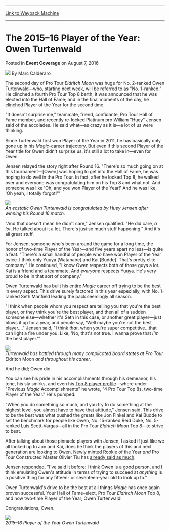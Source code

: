 
---
[Link to Wayback Machine](https://web.archive.org/web/20160810025451/http://magic.wizards.com/en/events/coverage/ptemn/player-of-the-year-owen-turtenwald-2016-08-07)

[_metadata_:author]:- "Marc Calderaro"
[_metadata_:description]:- "The second day of Pro Tour Eldritch Moon was huge for No. 2-ranked Owen Turtenwald—who, starting next week, will be referred to as `No. 1-ranked.` He clinched a fourth Pro Tour Top 8 berth; it was announced that he was elected into the Hall of Fame; and in the final moments of the day, he clinched Player of the Year for the second time.&#13; &#13; `It doesn't surprise me,` teammate, friend, confidante, Pro Tour Hall of Fame member, and recently re-locked Platinum pro William `Huey` Jensen said of the accolades. He said what—as crazy as it is—a lot of us were thinking."
[_metadata_:generator]:- "Drupal 7 (http://drupal.org)"
[_metadata_:node]:- "1050921"
[_metadata_:publish_date]:- "2016-08-07"
[_metadata_:source]:- "div-main-content"
[_metadata_:title]:- "The 2015–16 Player of the Year: Owen Turtenwald"
[_metadata_:wayback_capture_timestamp]:- "2016-08-10 02:54:51"
[_metadata_:wayback_raw_url]:- "https://web.archive.org/web/20160810025451id_/http://magic.wizards.com/en/events/coverage/ptemn/player-of-the-year-owen-turtenwald-2016-08-07"
[_metadata_:wayback_url]:- "http://magic.wizards.com/en/events/coverage/ptemn/player-of-the-year-owen-turtenwald-2016-08-07"
---


The 2015–16 Player of the Year: Owen Turtenwald
===============================================



 Posted in **Event Coverage**
 on August 7, 2016 






![](https://media.magic.wizards.com/styles/auth_small/public/images/person/calderaro.jpg)
By Marc Calderaro











The second day of Pro Tour *Eldritch Moon* was huge for No. 2-ranked Owen Turtenwald—who, starting next week, will be referred to as "No. 1-ranked." He clinched a fourth Pro Tour Top 8 berth; it was announced that he was elected into the Hall of Fame; and in the final moments of the day, he clinched Player of the Year for the second time.


"It doesn't surprise me," teammate, friend, confidante, Pro Tour Hall of Fame member, and recently re-locked Platinum pro William "Huey" Jensen said of the accolades. He said what—as crazy as it is—a lot of us were thinking.


Since Turtenwald first won Player of the Year in 2011, he has basically only gone up in his *Magic*-career trajectory. But even if this second Player of the Year title for Owen didn't surprise us, it's still a lot to take in—even for Owen.


Jensen relayed the story right after Round 16. "There's so much going on at this tournament—[Owen] was hoping to get into the Hall of Fame, he was hoping to do well in the Pro Tour. In fact, after he locked Top 8, he walked over and everyone was congratulating him on his Top 8 and what not. And someone was like 'Oh, and you won Player of the Year!' And he was like, 'Oh yeah, I totally forgot!'"


![](https://media.wizards.com/2016/events/ptemn/ptemn_poy_owen-3.jpg)  
*An ecstatic Owen Turtenwald is congratulated by Huey Jensen after winning his Round 16 match.*


"And that doesn't mean he didn't care," Jensen qualified. "He did care, *a lot*. He talked about it a lot. There's just so much stuff happening." And it's all great stuff.


For Jensen, someone who's been around the game for a long time, the honor of two-time Player of the Year—and five years apart no less—is quite a feat. "There's a small handful of people who have won Player of the Year twice. I think only Yuuya [Watanabe] and Kai [Budde]. That's pretty elite company." He continued, "I know Owen respects both of those guys a lot. Kai is a friend and a teammate. And *everyone* respects Yuuya. He's very proud to be in that sort of company."


Owen Turtenwald has built his entire *Magic* career off trying to be the best in every aspect. This drive surely factored in this year especially, with No. 1-ranked Seth Manfield leading the pack seemingly all season.


"I think when people whom you respect are telling you that you're the best player, or they think you're the best player, and then all of a sudden someone else—whether it's Seth in this case, or another great player—just blows it up for a year, and people say, 'Well maybe you're not the best player...." Jensen said, "I think *that*, when you're super competitive...that can light a fire under you. Like, 'No, that's not true. I wanna prove that *I'm* the best player.'"


![](https://media.wizards.com/2016/events/ptemn/ptemn_poy_owen-2.jpg)  
*Turtenwald has battled through many complicated board states at Pro Tour* Eldritch Moon *and throughout his career.*


And he did; Owen did.


You can see his pride in his accomplishments through his demeanor, his tone, his sly smirks, and even his [Top 8 player profile](http://magic.wizards.com/en/events/coverage/ptemn/top-8-profiles-2016-08-06)—where under "Previous *Magic* Accomplishments" he wrote, "4 Pro Tour Top 8s, two-time Player of the Year." He's pumped.


"When you do something so much, and you try to do something at the highest level, you almost have to have that attitude," Jensen said. This drive to be the best was what pushed the greats like Jon Finkel and Kai Budde to set the benchmark for people like Owen, No. 15-ranked Reid Duke, No. 5-ranked Luis Scott-Vargas—all in the Pro Tour *Eldritch Moon* Top 8—to strive to beat.


After talking about those pinnacle players with Jensen, I asked if just like we all looked up to Jon and Kai, does he think the players of this and next generation are looking to Owen. Newly minted Rookie of the Year *and* Pro Tour Constructed Master Olivier Tiu has [already said as much](http://magic.wizards.com/en/events/coverage/ptemn/the-pro-tour-masters-2016-08-06#constructedmaster).


Jensen responded, "I've said it before: I think Owen is a good person, and I think emulating Owen's attitude in terms of trying to succeed at *anything* is a positive thing for any fifteen- or seventeen-year old to look up to."


Owen Turtenwald's drive to be the best at all things *Magic* has once again proven successful. Your Hall of Fame–elect, Pro Tour *Eldritch Moon* Top 8, and now two-time Player of the Year, Owen Turtenwald!


Congratulations, Owen.


![](https://media.wizards.com/2016/events/ptemn/ptemn_poy_owen-1.jpg)  
*2015–16 Player of the Year Owen Turtenwald*







